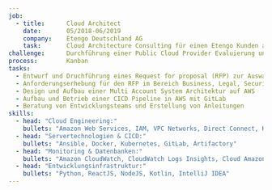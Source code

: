 ```yaml
---
job:
  - title:      Cloud Architect
    date:       05/2018-06/2019
    company:    Etengo Deutschland AG
    task:       Cloud Architecture Consulting für einen Etengo Kunden aus dem Bereich Multimedia  
challenge:      Durchführung einer Public Cloud Provider Evaluierung und Erstellung einer cloudbasierten Architektur. 
process:        Kanban
tasks:
  - Entwurf und Druchführung eines Request for proposal (RFP) zur Auswahl eines geeigneten Public Cloud Providers
  - Anforderungserhebung für den RFP im Bereich Business, Legal, Security, Operations, Business Intelligence und Architektur
  - Design und Aufbau einer Multi Account System Architektur auf AWS   
  - Aufbau und Betrieb einer CICD Pipeline in AWS mit GitLab
  - Beratung von Entwicklungsteams und Erstellung von Anleitungen
skills:
  - head: "Cloud Engineering:"
    bullets: "Amazon Web Services, IAM, VPC Networks, Direct Connect, KMS, EC2, ECS Fargate, Cloudformation"  
  - head: "Servertechnologien & CICD:"
    bullets: "Ansible, Docker, Kubernetes, GitLab, Artifactory"
  - head: "Monitoring & Datenbanken:"
    bullets: "Amazon CloudWatch, CloudWatch Logs Insights, Cloud Amazon RDS PostgreSql, AWS Auroara"
  - head: "Entwicklungsinfrastruktur:"
    bullets: "Python, ReactJS, NodeJS, Kotlin, IntelliJ IDEA"
---
```

